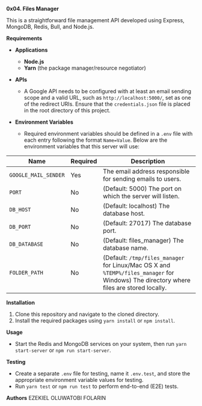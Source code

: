 

**0x04. Files Manager**

This is a straightforward file management API developed using Express, MongoDB, Redis, Bull, and Node.js.

**Requirements**

- **Applications**
  - **Node.js**
  - **Yarn** (the package manager/resource negotiator)

- **APIs**
  - A Google API needs to be configured with at least an email sending scope and a valid URL, such as `http://localhost:5000/`, set as one of the redirect URIs. Ensure that the `credentials.json` file is placed in the root directory of this project.

- **Environment Variables**
  - Required environment variables should be defined in a `.env` file with each entry following the format `Name=Value`. Below are the environment variables that this server will use:

| Name                | Required | Description                                                                         |
|---------------------|----------|-------------------------------------------------------------------------------------|
| `GOOGLE_MAIL_SENDER`| Yes      | The email address responsible for sending emails to users.                          |
| `PORT`              | No       | (Default: 5000) The port on which the server will listen.                            |
| `DB_HOST`           | No       | (Default: localhost) The database host.                                             |
| `DB_PORT`           | No       | (Default: 27017) The database port.                                                 |
| `DB_DATABASE`       | No       | (Default: files_manager) The database name.                                         |
| `FOLDER_PATH`       | No       | (Default: `/tmp/files_manager` for Linux/Mac OS X and `%TEMP%/files_manager` for Windows) The directory where files are stored locally. |

**Installation**

1. Clone this repository and navigate to the cloned directory.
2. Install the required packages using `yarn install` or `npm install`.

**Usage**

- Start the Redis and MongoDB services on your system, then run `yarn start-server` or `npm run start-server`.

**Testing**

- Create a separate `.env` file for testing, name it `.env.test`, and store the appropriate environment variable values for testing.
- Run `yarn test` or `npm run test` to perform end-to-end (E2E) tests.

**Authors**
EZEKIEL OLUWATOBI FOLARIN
